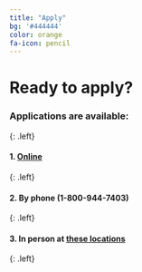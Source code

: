 ```yaml
---
title: "Apply"
bg: '#444444'
color: orange
fa-icon: pencil
---
```


# Ready to apply?

### Applications are available:
{: .left}

#### 1. [**Online**](http://www.dat.state.md.us/sdatweb/HTC-60.pdf)
{: .left}

#### 2. By phone (1-800-944-7403)
{: .left}

#### 3. In person at [**these locations**](http://www.dat.state.md.us/sdatweb/county.html)
{: .left}



